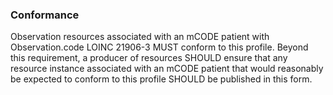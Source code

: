 ### Conformance

Observation resources associated with an mCODE patient with Observation.code LOINC 21906-3 MUST conform to this profile. Beyond this requirement, a producer of resources SHOULD ensure that any resource instance associated with an mCODE patient that would reasonably be expected to conform to this profile SHOULD be published in this form.
